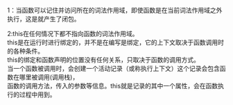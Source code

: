 1：当函数可以记住并访问所在的词法作用域，即使函数是在当前词法作用域之外执行，这是就产生了闭包。<br>

2:this在任何情况下都不指向函数的词法作用域。<br>
this是在运行时进行绑定的，并不是在编写是绑定，它的上下文取决于函数调用时的各种条件。<br>
this的绑定和函数声明的位置没有任何关系，只取决于函数的调用方式。<br>
当一个函数被调用时，会创建一个活动记录（或称执行上下文）这个记录会包含函数在哪里被调用(调用栈)，<br>
函数的调用方法，传入的参数等信息。this就是记录的其中一个属性，会在函数执行的过程中用到。<br>
